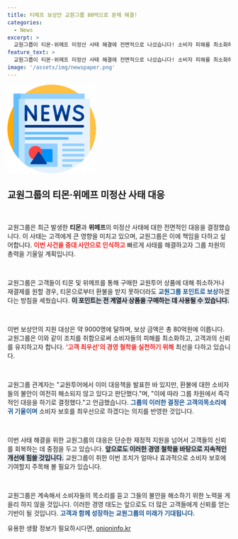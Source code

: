 ```yaml
---
title: 티메프 보상안 교원그룹 80억으로 문제 해결!
categories:
  - News
excerpt: >
  교원그룹이 티몬·위메프 미정산 사태 해결에 전면적으로 나섰습니다! 소비자 피해를 최소화하기 위해 교환 포인트 보상안을 도입, 약 9000명에 80억원 규모 지원을 약속했습니다. 고객을 위한 긴급 대응, 이들의 선택은 과연?
feature_text: >
  교원그룹이 티몬·위메프 미정산 사태 해결에 전면적으로 나섰습니다! 소비자 피해를 최소화하기 위해 교환 포인트 보상안을 도입, 약 9000명에 80억원 규모 지원을 약속했습니다. 고객을 위한 긴급 대응, 이들의 선택은 과연?
image: '/assets/img/newspaper.png'
---
```


<p><img src="/assets/img/newspaper.png" alt="kimp 속보" /></p>

<h2 data-ke-size="size26">교원그룹의 티몬·위메프 미정산 사태 대응</h2>

<p data-ke-size="size16">&nbsp;</p>

<p>교원그룹은 최근 발생한 <strong>티몬</strong>과 <strong>위메프</strong>의 미정산 사태에 대한 전면적인 대응을 결정했습니다. 이 사태는 고객에게 큰 영향을 미치고 있으며, 교원그룹은 이에 책임을 다하고 싶어합니다. <b><span style="color: #ee2323;">이번 사건을 중대 사안으로 인식하고</span></b> 빠르게 사태를 해결하고자 그룹 차원의 총력을 기울일 계획입니다. </p>

<p data-ke-size="size16">&nbsp;</p>

<p>교원그룹은 고객들이 티몬 및 위메프를 통해 구매한 교원투어 상품에 대해 취소하거나 재결제를 원할 경우, 티몬으로부터 환불을 받지 못하더라도 <b><span style="color: #1a5490;">교원그룹 포인트로 보상</span></b>하겠다는 방침을 세웠습니다. <b><span style="background-color: #21538527;">이 포인트는 전 계열사 상품을 구매하는 데 사용될 수 있습니다.</span></b> </p>

<p data-ke-size="size16">&nbsp;</p>

<p>이번 보상안의 지원 대상은 약 9000명에 달하며, 보상 금액은 총 80억원에 이릅니다. 교원그룹은 이와 같이 조치를 취함으로써 소비자들의 피해를 최소화하고, 고객과의 신뢰를 유지하고자 합니다. <b><span style="color: #ee2323;">‘고객 최우선’의 경영 철학을 실천하기 위해</span></b> 최선을 다하고 있습니다.</p>

<p data-ke-size="size16">&nbsp;</p>

<p>교원그룹 관계자는 "교원투어에서 이미 대응책을 발표한 바 있지만, 환불에 대한 소비자들의 불안이 여전히 해소되지 않고 있다고 판단했다."며, "이에 따라 그룹 차원에서 즉각적인 대응을 하기로 결정했다."고 언급했습니다. <b><span style="color: #1a5490;">그룹의 이러한 결정은 고객의목소리에 귀 기울이며</span></b> 소비자 보호를 최우선으로 하겠다는 의지를 반영한 것입니다. </p>

<p data-ke-size="size16">&nbsp;</p>

<p>이번 사태 해결을 위한 교원그룹의 대응은 단순한 재정적 지원을 넘어서 고객들의 신뢰를 회복하는 데 중점을 두고 있습니다. <b><span style="background-color: #21538527;">앞으로도 이러한 경영 철학을 바탕으로 지속적인 개선에 힘쓸 것입니다.</span></b> 교원그룹이 취한 이번 조치가 얼마나 효과적으로 소비자 보호에 기여할지 주목해 볼 필요가 있습니다. </p>

<p data-ke-size="size16">&nbsp;</p>

<p>교원그룹은 계속해서 소비자들의 목소리를 듣고 그들의 불안을 해소하기 위한 노력을 게을리 하지 않을 것입니다. 이러한 경영 태도는 앞으로도 더 많은 고객들에게 신뢰를 얻는 기반이 될 것입니다. <b><span style="color: #1a5490;">고객과 함께 성장하는 교원그룹의 미래가 기대됩니다.</span></b> </p>
유용한 생활 정보가 필요하시다면, <a href="https://onioninfo.kr" rel="dofollow">onioninfo.kr</a>


